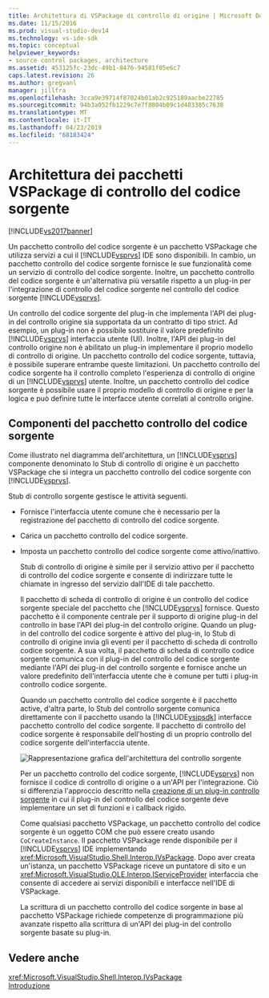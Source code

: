 ```yaml
---
title: Architettura di VSPackage di controllo di origine | Microsoft Docs
ms.date: 11/15/2016
ms.prod: visual-studio-dev14
ms.technology: vs-ide-sdk
ms.topic: conceptual
helpviewer_keywords:
- source control packages, architecture
ms.assetid: 453125fc-23dc-49b1-8476-94581f05e6c7
caps.latest.revision: 26
ms.author: gregvanl
manager: jillfra
ms.openlocfilehash: 3cca9e39714f87024b01ab2c925189aacbe22785
ms.sourcegitcommit: 94b3a052fb1229c7e7f8804b09c1d403385c7630
ms.translationtype: MT
ms.contentlocale: it-IT
ms.lasthandoff: 04/23/2019
ms.locfileid: "68183424"
---
```

# <a name="source-control-vspackage-architecture"></a>Architettura dei pacchetti VSPackage di controllo del codice sorgente
[!INCLUDE[vs2017banner](../../includes/vs2017banner.md)]

Un pacchetto controllo del codice sorgente è un pacchetto VSPackage che utilizza servizi a cui il [!INCLUDE[vsprvs](../../includes/vsprvs-md.md)] IDE sono disponibili. In cambio, un pacchetto controllo del codice sorgente fornisce le sue funzionalità come un servizio di controllo del codice sorgente. Inoltre, un pacchetto controllo del codice sorgente è un'alternativa più versatile rispetto a un plug-in per l'integrazione di controllo del codice sorgente nel controllo del codice sorgente [!INCLUDE[vsprvs](../../includes/vsprvs-md.md)].  
  
 Un controllo del codice sorgente del plug-in che implementa l'API dei plug-in del controllo origine sia supportata da un contratto di tipo strict. Ad esempio, un plug-in non è possibile sostituire il valore predefinito [!INCLUDE[vsprvs](../../includes/vsprvs-md.md)] interfaccia utente (UI). Inoltre, l'API dei plug-in del controllo origine non è abilitato un plug-in implementare il proprio modello di controllo di origine. Un pacchetto controllo del codice sorgente, tuttavia, è possibile superare entrambe queste limitazioni. Un pacchetto controllo del codice sorgente ha il controllo completo l'esperienza di controllo di origine di un [!INCLUDE[vsprvs](../../includes/vsprvs-md.md)] utente. Inoltre, un pacchetto controllo del codice sorgente è possibile usare il proprio modello di controllo di origine e per la logica e può definire tutte le interfacce utente correlati al controllo origine.  
  
## <a name="source-control-package-components"></a>Componenti del pacchetto controllo del codice sorgente  
 Come illustrato nel diagramma dell'architettura, un [!INCLUDE[vsprvs](../../includes/vsprvs-md.md)] componente denominato lo Stub di controllo di origine è un pacchetto VSPackage che si integra un pacchetto controllo del codice sorgente con [!INCLUDE[vsprvs](../../includes/vsprvs-md.md)].  
  
 Stub di controllo sorgente gestisce le attività seguenti.  
  
- Fornisce l'interfaccia utente comune che è necessario per la registrazione del pacchetto di controllo del codice sorgente.  
  
- Carica un pacchetto controllo del codice sorgente.  
  
- Imposta un pacchetto controllo del codice sorgente come attivo/inattivo.  
  
  Stub di controllo di origine è simile per il servizio attivo per il pacchetto di controllo del codice sorgente e consente di indirizzare tutte le chiamate in ingresso del servizio dall'IDE di tale pacchetto.  
  
  Il pacchetto di scheda di controllo di origine è un controllo del codice sorgente speciale del pacchetto che [!INCLUDE[vsprvs](../../includes/vsprvs-md.md)] fornisce. Questo pacchetto è il componente centrale per il supporto di origine plug-in del controllo in base l'API dei plug-in del controllo origine. Quando un plug-in del controllo del codice sorgente è attivo del plug-in, lo Stub di controllo di origine invia gli eventi per il pacchetto di scheda di controllo codice sorgente. A sua volta, il pacchetto di scheda di controllo codice sorgente comunica con il plug-in del controllo del codice sorgente mediante l'API dei plug-in del controllo sorgente e fornisce anche un valore predefinito dell'interfaccia utente che è comune per tutti i plug-in controllo codice sorgente.  
  
  Quando un pacchetto controllo del codice sorgente è il pacchetto active, d'altra parte, lo Stub del controllo sorgente comunica direttamente con il pacchetto usando la [!INCLUDE[vsipsdk](../../includes/vsipsdk-md.md)] interfacce pacchetto controllo del codice sorgente. Il pacchetto di controllo del codice sorgente è responsabile dell'hosting di un proprio controllo del codice sorgente dell'interfaccia utente.  
  
  ![Rappresentazione grafica dell'architettura del controllo sorgente](../../extensibility/internals/media/vsipsccarch.gif "VSIPSCCArch")  
  
  Per un pacchetto controllo del codice sorgente, [!INCLUDE[vsprvs](../../includes/vsprvs-md.md)] non fornisce il codice di controllo di origine o a un'API per l'integrazione. Ciò si differenzia l'approccio descritto nella [creazione di un plug-in controllo sorgente](../../extensibility/internals/creating-a-source-control-plug-in.md) in cui il plug-in del controllo del codice sorgente deve implementare un set di funzioni e i callback rigido.  
  
  Come qualsiasi pacchetto VSPackage, un pacchetto controllo del codice sorgente è un oggetto COM che può essere creato usando `CoCreateInstance`. Il pacchetto VSPackage rende disponibile per il [!INCLUDE[vsprvs](../../includes/vsprvs-md.md)] IDE implementando <xref:Microsoft.VisualStudio.Shell.Interop.IVsPackage>. Dopo aver creata un'istanza, un pacchetto VSPackage riceve un puntatore di sito e un <xref:Microsoft.VisualStudio.OLE.Interop.IServiceProvider> interfaccia che consente di accedere ai servizi disponibili e interfacce nell'IDE di VSPackage.  
  
  La scrittura di un pacchetto controllo del codice sorgente in base al pacchetto VSPackage richiede competenze di programmazione più avanzate rispetto alla scrittura di un'API dei plug-in del controllo sorgente basate su plug-in.  
  
## <a name="see-also"></a>Vedere anche  
 <xref:Microsoft.VisualStudio.Shell.Interop.IVsPackage>   
 [Introduzione](../../extensibility/internals/getting-started-with-source-control-vspackages.md)
